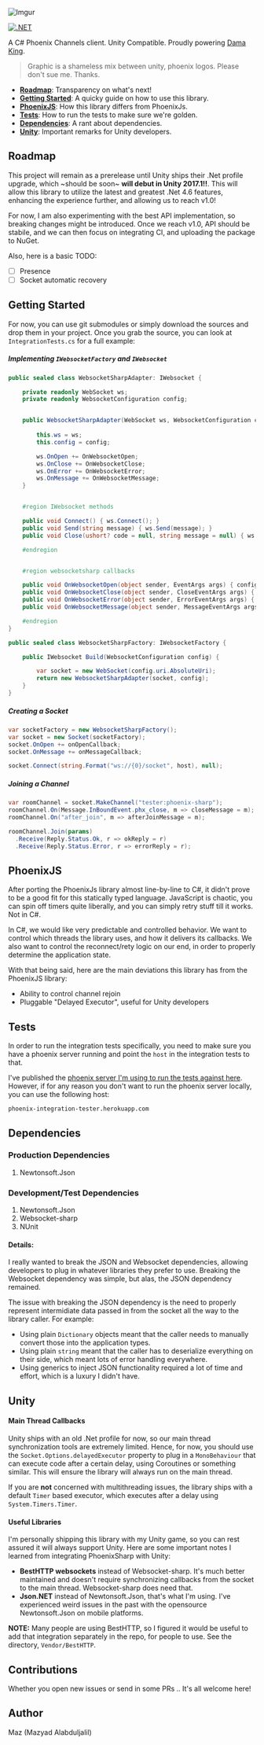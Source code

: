 
![Imgur](http://i.imgur.com/B8ClrWe.png)

[![.NET](https://github.com/Mazyod/PhoenixSharp/actions/workflows/dotnet.yml/badge.svg)](https://github.com/Mazyod/PhoenixSharp/actions/workflows/dotnet.yml)

A C# Phoenix Channels client. Unity Compatible. Proudly powering [Dama King](http://level3.io).

> Graphic is a shameless mix between unity, phoenix logos. Please don't sue me. Thanks.

+ [**Roadmap**](#roadmap): Transparency on what's next!
+ [**Getting Started**](#getting-started): A quicky guide on how to use this library.
+ [**PhoenixJS**](#phoenixjs): How this library differs from PhoenixJs.
+ [**Tests**](#tests): How to run the tests to make sure we're golden.
+ [**Dependencies**](#dependencies): A rant about dependencies.
+ [**Unity**](#unity): Important remarks for Unity developers.

## Roadmap

This project will remain as a prerelease until Unity ships their .Net profile upgrade, which ~should be soon~ **will debut in Unity 2017.1!!**. This will allow this library to utilize the latest and greatest .Net 4.6 features, enhancing the experience further, and allowing us to reach v1.0!

For now, I am also experimenting with the best API implementation, so breaking changes might be introduced. Once we reach v1.0, API should be stabile, and we can then focus on integrating CI, and uploading the package to NuGet.

Also, here is a basic TODO:

- [ ] Presence
- [ ] Socket automatic recovery

## Getting Started

For now, you can use git submodules or simply download the sources and drop them in your project.
Once you grab the source, you can look at `IntegrationTests.cs` for a full example:

##### Implementing `IWebsocketFactory` and `IWebsocket`

```cs
public sealed class WebsocketSharpAdapter: IWebsocket {

	private readonly WebSocket ws;
	private readonly WebsocketConfiguration config;


	public WebsocketSharpAdapter(WebSocket ws, WebsocketConfiguration config) {
		
		this.ws = ws;
		this.config = config;

		ws.OnOpen += OnWebsocketOpen;
		ws.OnClose += OnWebsocketClose;
		ws.OnError += OnWebsocketError;
		ws.OnMessage += OnWebsocketMessage;
	}


	#region IWebsocket methods

	public void Connect() { ws.Connect(); }
	public void Send(string message) { ws.Send(message); }
	public void Close(ushort? code = null, string message = null) { ws.Close(); }

	#endregion


	#region websocketsharp callbacks

	public void OnWebsocketOpen(object sender, EventArgs args) { config.onOpenCallback(this); }
	public void OnWebsocketClose(object sender, CloseEventArgs args) { config.onCloseCallback(this, args.Code, args.Reason); }
	public void OnWebsocketError(object sender, ErrorEventArgs args) { config.onErrorCallback(this, args.Message); }
	public void OnWebsocketMessage(object sender, MessageEventArgs args) { config.onMessageCallback(this, args.Data); }

	#endregion
}

public sealed class WebsocketSharpFactory: IWebsocketFactory {

	public IWebsocket Build(WebsocketConfiguration config) {

		var socket = new WebSocket(config.uri.AbsoluteUri);
		return new WebsocketSharpAdapter(socket, config);
	}
}
```

##### Creating a Socket

```cs
var socketFactory = new WebsocketSharpFactory();
var socket = new Socket(socketFactory);
socket.OnOpen += onOpenCallback;
socket.OnMessage += onMessageCallback;

socket.Connect(string.Format("ws://{0}/socket", host), null);
```

##### Joining a Channel

```cs
var roomChannel = socket.MakeChannel("tester:phoenix-sharp");
roomChannel.On(Message.InBoundEvent.phx_close, m => closeMessage = m);
roomChannel.On("after_join", m => afterJoinMessage = m);

roomChannel.Join(params)
  .Receive(Reply.Status.Ok, r => okReply = r)
  .Receive(Reply.Status.Error, r => errorReply = r);
```

## PhoenixJS

After porting the PhoenixJs library almost line-by-line to C#, it didn't prove to be a good fit for this statically typed language. JavaScript is chaotic, you can spin off timers quite liberally, and you can simply retry stuff till it works. Not in C#.

In C#, we would like very predictable and controlled behavior. We want to control which threads the library uses, and how it delivers its callbacks. We also want to control the reconnect/rety logic on our end, in order to properly determine the application state.

With that being said, here are the main deviations this library has from the PhoenixJS library:

+ Ability to control channel rejoin
+ Pluggable "Delayed Executor", useful for Unity developers

## Tests

In order to run the integration tests specifically, you need to make sure you have a phoenix server running and point the `host` in the integration tests to that.

I've published the [phoenix server I'm using to run the tests against here][phoenix-integration-tests-repo]. However, if for any reason you don't want to run the phoenix server locally, you can use the following host:

```
phoenix-integration-tester.herokuapp.com
```

## Dependencies

### Production Dependencies

1. Newtonsoft.Json

### Development/Test Dependencies

1. Newtonsoft.Json
2. Websocket-sharp
3. NUnit

#### Details:

I really wanted to break the JSON and Websocket dependencies, allowing developers to plug in whatever libraries they prefer to use. Breaking the Websocket dependency was simple, but alas, the JSON dependency remained.

The issue with breaking the JSON dependency is the need to properly represent intermidiate data passed in from the socket all the way to the library caller. For example:

- Using plain `Dictionary` objects meant that the caller needs to manually convert those into the application types.
- Using plain `string` meant that the caller has to deserialize everything on their side, which meant lots of error handling everywhere.
- Using generics to inject JSON functionality required a lot of time and effort, which is a luxury I didn't have.

## Unity

#### Main Thread Callbacks

Unity ships with an old .Net profile for now, so our main thread synchronization tools are extremely limited. Hence, for now, you should use the `Socket.Options.delayedExecutor` property to plug in a `MonoBehaviour` that can execute code after a certain delay, using Coroutines or something similar. This will ensure the library will always run on the main thread.

If you are **not** concerned with multithreading issues, the library ships with a default `Timer` based executor, which executes after a delay using `System.Timers.Timer`.

#### Useful Libraries

I'm personally shipping this library with my Unity game, so you can rest assured it will always support Unity. Here are some important notes I learned from integrating PhoenixSharp with Unity:

- **BestHTTP websockets** instead of Websocket-sharp. It's much better maintained and doesn't require synchronizing callbacks from the socket to the main thread. Websocket-sharp does need that.
- **Json.NET** instead of Newtonsoft.Json, that's what I'm using. I've experienced weird issues in the past with the opensource Newtonsoft.Json on mobile platforms.

**NOTE:** Many people are using BestHTTP, so I figured it would be useful to add that integration separately in the repo, for people to use. See the directory, `Vendor/BestHTTP`.

## Contributions

Whether you open new issues or send in some PRs .. It's all welcome here!

## Author

Maz (Mazyad Alabduljalil)

[phoenix-integration-tests-repo]: https://github.com/Mazyod/phoenix-integration-tester
